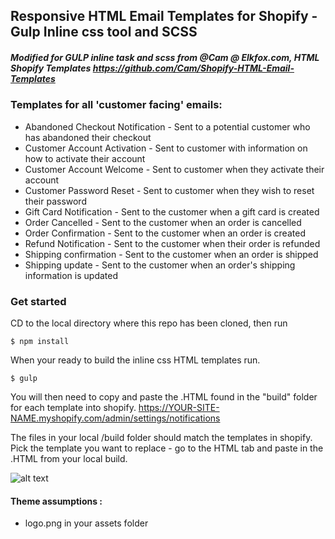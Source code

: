 ## Responsive HTML Email Templates for Shopify - Gulp Inline css tool and SCSS
##### Modified for GULP inline task and scss from @Cam @ Elkfox.com, HTML Shopify Templates https://github.com/Cam/Shopify-HTML-Email-Templates

### Templates for all 'customer facing' emails:

* Abandoned Checkout Notification	- Sent to a potential customer who has abandoned their checkout
* Customer Account Activation - Sent to customer with information on how to activate their account
* Customer Account Welcome - Sent to customer when they activate their account
* Customer Password Reset	- Sent to customer when they wish to reset their password
* Gift Card Notification - Sent to the customer when a gift card is created
* Order Cancelled	- Sent to the customer when an order is cancelled
* Order Confirmation - Sent to the customer when an order is created
* Refund Notification	- Sent to the customer when their order is refunded
* Shipping confirmation - Sent to the customer when an order is shipped
* Shipping update	- Sent to the customer when an order's shipping information is updated

### Get started
CD to the local directory where this repo has been cloned, then run
```
$ npm install
```

When your ready to build the inline css HTML templates run.
```
$ gulp
```

You will then need to copy and paste the .HTML found in the "build" folder for each template into shopify. https://YOUR-SITE-NAME.myshopify.com/admin/settings/notifications

The files in your local /build folder should match the templates in shopify. Pick the template you want to replace - go to the HTML tab and paste in the .HTML from your local build.

![alt text](https://cldup.com/gXw3Zl0Wfn.jpg "Shopify Email notice admin")


#### Theme assumptions :
* logo.png in your assets folder
